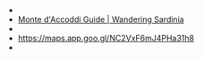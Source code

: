 -
- [Monte d'Accoddi Guide | Wandering Sardinia](https://wanderingsardinia.com/articles/60/monte-d-accoddi)
-
- https://maps.app.goo.gl/NC2VxF6mJ4PHa31h8
-